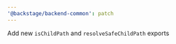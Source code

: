 ```yaml
---
'@backstage/backend-common': patch
---
```


Add new `isChildPath` and `resolveSafeChildPath` exports
